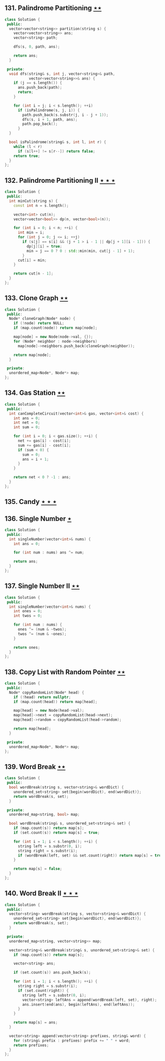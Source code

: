 ## 131. Palindrome Partitioning [$\star\star$](https://leetcode.com/problems/palindrome-partitioning)

```cpp
class Solution {
 public:
  vector<vector<string>> partition(string s) {
    vector<vector<string>> ans;
    vector<string> path;

    dfs(s, 0, path, ans);

    return ans;
  }

 private:
  void dfs(string& s, int j, vector<string>& path,
           vector<vector<string>>& ans) {
    if (j == s.length()) {
      ans.push_back(path);
      return;
    }

    for (int i = j; i < s.length(); ++i)
      if (isPalindrome(s, j, i)) {
        path.push_back(s.substr(j, i - j + 1));
        dfs(s, i + 1, path, ans);
        path.pop_back();
      }
  }

  bool isPalindrome(string& s, int l, int r) {
    while (l < r)
      if (s[l++] != s[r--]) return false;
    return true;
  }
};
```

## 132. Palindrome Partitioning II [$\star\star\star$](https://leetcode.com/problems/palindrome-partitioning-ii)

```cpp
class Solution {
 public:
  int minCut(string s) {
    const int n = s.length();

    vector<int> cut(n);
    vector<vector<bool>> dp(n, vector<bool>(n));

    for (int i = 0; i < n; ++i) {
      int min = i;
      for (int j = 0; j <= i; ++j)
        if (s[j] == s[i] && (j + 1 > i - 1 || dp[j + 1][i - 1])) {
          dp[j][i] = true;
          min = j == 0 ? 0 : std::min(min, cut[j - 1] + 1);
        }
      cut[i] = min;
    }

    return cut[n - 1];
  }
};
```

## 133. Clone Graph [$\star\star$](https://leetcode.com/problems/clone-graph)

```cpp
class Solution {
 public:
  Node* cloneGraph(Node* node) {
    if (!node) return NULL;
    if (map.count(node)) return map[node];

    map[node] = new Node(node->val, {});
    for (Node* neighbor : node->neighbors)
      map[node]->neighbors.push_back(cloneGraph(neighbor));

    return map[node];
  }

 private:
  unordered_map<Node*, Node*> map;
};
```

## 134. Gas Station [$\star\star$](https://leetcode.com/problems/gas-station)

```cpp
class Solution {
 public:
  int canCompleteCircuit(vector<int>& gas, vector<int>& cost) {
    int ans = 0;
    int net = 0;
    int sum = 0;

    for (int i = 0; i < gas.size(); ++i) {
      net += gas[i] - cost[i];
      sum += gas[i] - cost[i];
      if (sum < 0) {
        sum = 0;
        ans = i + 1;
      }
    }

    return net < 0 ? -1 : ans;
  }
};
```

## 135. Candy [$\star\star\star$](https://leetcode.com/problems/candy)

## 136. Single Number [$\star$](https://leetcode.com/problems/single-number)

```cpp
class Solution {
 public:
  int singleNumber(vector<int>& nums) {
    int ans = 0;

    for (int num : nums) ans ^= num;

    return ans;
  }
};
```

## 137. Single Number II [$\star\star$](https://leetcode.com/problems/single-number-ii)

```cpp
class Solution {
 public:
  int singleNumber(vector<int>& nums) {
    int ones = 0;
    int twos = 0;

    for (int num : nums) {
      ones ^= (num & ~twos);
      twos ^= (num & ~ones);
    }

    return ones;
  }
};
```

## 138. Copy List with Random Pointer [$\star\star$](https://leetcode.com/problems/copy-list-with-random-pointer)

```cpp
class Solution {
 public:
  Node* copyRandomList(Node* head) {
    if (!head) return nullptr;
    if (map.count(head)) return map[head];

    map[head] = new Node(head->val);
    map[head]->next = copyRandomList(head->next);
    map[head]->random = copyRandomList(head->random);

    return map[head];
  }

 private:
  unordered_map<Node*, Node*> map;
};
```

## 139. Word Break [$\star\star$](https://leetcode.com/problems/word-break)

```cpp
class Solution {
 public:
  bool wordBreak(string s, vector<string>& wordDict) {
    unordered_set<string> set{begin(wordDict), end(wordDict)};
    return wordBreak(s, set);
  }

 private:
  unordered_map<string, bool> map;

  bool wordBreak(string& s, unordered_set<string>& set) {
    if (map.count(s)) return map[s];
    if (set.count(s)) return map[s] = true;

    for (int i = 1; i < s.length(); ++i) {
      string left = s.substr(0, i);
      string right = s.substr(i);
      if (wordBreak(left, set) && set.count(right)) return map[s] = true;
    }

    return map[s] = false;
  }
};
```

## 140. Word Break II [$\star\star\star$](https://leetcode.com/problems/word-break-ii)

```cpp
class Solution {
 public:
  vector<string> wordBreak(string s, vector<string>& wordDict) {
    unordered_set<string> set{begin(wordDict), end(wordDict)};
    return wordBreak(s, set);
  }

 private:
  unordered_map<string, vector<string>> map;

  vector<string>& wordBreak(string& s, unordered_set<string>& set) {
    if (map.count(s)) return map[s];

    vector<string> ans;

    if (set.count(s)) ans.push_back(s);

    for (int i = 1; i < s.length(); ++i) {
      string right = s.substr(i);
      if (set.count(right)) {
        string left = s.substr(0, i);
        vector<string> leftAns = append(wordBreak(left, set), right);
        ans.insert(end(ans), begin(leftAns), end(leftAns));
      }
    }

    return map[s] = ans;
  }

  vector<string> append(vector<string> prefixes, string& word) {
    for (string& prefix : prefixes) prefix += " " + word;
    return prefixes;
  }
};
```
